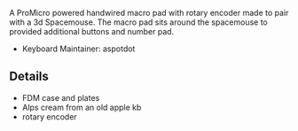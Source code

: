 

A ProMicro powered handwired macro pad with rotary encoder made to pair with a 3d Spacemouse.
The macro pad sits around the spacemouse to provided additional buttons and number pad. 

- Keyboard Maintainer: aspotdot

## Details

- FDM case and plates
- Alps cream from an old apple kb
- rotary encoder


